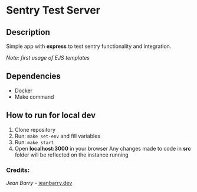 # Sentry Test Server

## Description

Simple app with **express** to test sentry functionality and integration.

_Note: first usage of EJS templates_

## Dependencies
* Docker
* Make command

## How to run for local dev

1. Clone repository
2. Run: ```make set-env``` and fill variables
3. Run: ```make start```
4. Open **localhost:3000** in your browser
Any changes made to code in **src** folder will be reflected on the instance running

### Credits:
*Jean Barry* - [jeanbarry.dev](https://jeanbarry.dev)